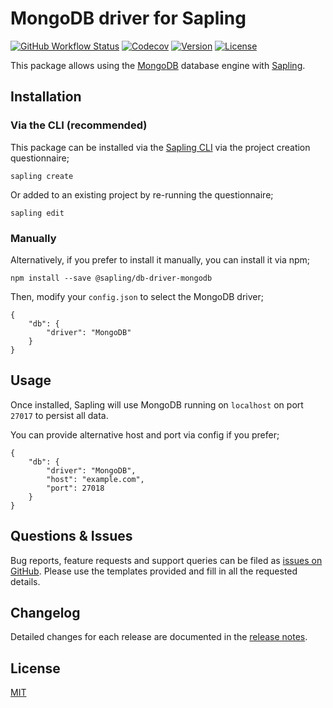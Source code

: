 # MongoDB driver for Sapling

<a href="https://github.com/saplingjs/db-driver-mongodb/actions"><img src="https://img.shields.io/github/actions/workflow/status/saplingjs/db-driver-mongodb/test.yml?branch=master" alt="GitHub Workflow Status"></a>
<a href="https://app.codecov.io/gh/saplingjs/db-driver-mongodb"><img src="https://img.shields.io/codecov/c/gh/saplingjs/db-driver-mongodb?token=9NU1KSRKAH" alt="Codecov"></a>
<a href="https://www.npmjs.com/package/@sapling/db-driver-mongodb"><img src="https://img.shields.io/npm/v/@sapling/db-driver-mongodb.svg?sanitize=true" alt="Version"></a>
<a href="https://github.com/saplingjs/db-driver-mongodb/blob/master/LICENSE"><img src="https://img.shields.io/npm/l/@sapling/db-driver-mongodb.svg?sanitize=true" alt="License"></a>

This package allows using the [MongoDB](https://www.mongodb.com/) database engine with [Sapling](https://github.com/saplingjs/sapling/).


## Installation

### Via the CLI (recommended)

This package can be installed via the [Sapling CLI](https://saplingjs.com/docs/#/cli) via the project creation questionnaire;

    sapling create

Or added to an existing project by re-running the questionnaire;

    sapling edit


### Manually

Alternatively, if you prefer to install it manually, you can install it via npm;

    npm install --save @sapling/db-driver-mongodb

Then, modify your `config.json` to select the MongoDB driver;

    {
        "db": {
            "driver": "MongoDB"
        }
    }


## Usage

Once installed, Sapling will use MongoDB running on `localhost` on port `27017` to persist all data.

You can provide alternative host and port via config if you prefer;

    {
        "db": {
            "driver": "MongoDB",
            "host": "example.com",
            "port": 27018
        }
    }


## Questions & Issues

Bug reports, feature requests and support queries can be filed as [issues on GitHub](https://github.com/saplingjs/db-driver-mongodb/issues).  Please use the templates provided and fill in all the requested details.


## Changelog

Detailed changes for each release are documented in the [release notes](https://github.com/saplingjs/db-driver-mongodb/releases).


## License

[MIT](https://opensource.org/licenses/MIT)
